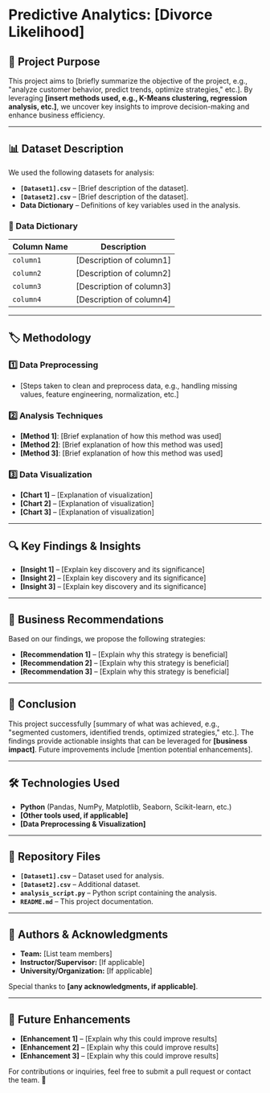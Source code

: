 # Predictive Analytics: [Divorce Likelihood]

## 📌 Project Purpose
This project aims to [briefly summarize the objective of the project, e.g., "analyze customer behavior, predict trends, optimize strategies," etc.]. By leveraging **[insert methods used, e.g., K-Means clustering, regression analysis, etc.]**, we uncover key insights to improve decision-making and enhance business efficiency.

---

## 📊 Dataset Description
We used the following datasets for analysis:

- **`[Dataset1].csv`** – [Brief description of the dataset].
- **`[Dataset2].csv`** – [Brief description of the dataset].
- **Data Dictionary** – Definitions of key variables used in the analysis.

### **📖 Data Dictionary**
| Column Name | Description |
|-------------|-------------|
| `column1`   | [Description of column1] |
| `column2`   | [Description of column2] |
| `column3`   | [Description of column3] |
| `column4`   | [Description of column4] |

---

## 🏷 Methodology
### 1️⃣ Data Preprocessing
- [Steps taken to clean and preprocess data, e.g., handling missing values, feature engineering, normalization, etc.]

### 2️⃣ Analysis Techniques
- **[Method 1]**: [Brief explanation of how this method was used]
- **[Method 2]**: [Brief explanation of how this method was used]
- **[Method 3]**: [Brief explanation of how this method was used]

### 3️⃣ Data Visualization
- **[Chart 1]** – [Explanation of visualization]
- **[Chart 2]** – [Explanation of visualization]
- **[Chart 3]** – [Explanation of visualization]

---

## 🔍 Key Findings & Insights
- **[Insight 1]** – [Explain key discovery and its significance]
- **[Insight 2]** – [Explain key discovery and its significance]
- **[Insight 3]** – [Explain key discovery and its significance]

---

## 🚀 Business Recommendations
Based on our findings, we propose the following strategies:
- **[Recommendation 1]** – [Explain why this strategy is beneficial]
- **[Recommendation 2]** – [Explain why this strategy is beneficial]
- **[Recommendation 3]** – [Explain why this strategy is beneficial]

---

## 📌 Conclusion
This project successfully [summary of what was achieved, e.g., "segmented customers, identified trends, optimized strategies," etc.]. The findings provide actionable insights that can be leveraged for **[business impact]**. Future improvements include [mention potential enhancements].

---

## 🛠 Technologies Used
- **Python** (Pandas, NumPy, Matplotlib, Seaborn, Scikit-learn, etc.)
- **[Other tools used, if applicable]**
- **[Data Preprocessing & Visualization]**

---

## 📂 Repository Files
- **`[Dataset1].csv`** – Dataset used for analysis.
- **`[Dataset2].csv`** – Additional dataset.
- **`analysis_script.py`** – Python script containing the analysis.
- **`README.md`** – This project documentation.

---

## 📢 Authors & Acknowledgments
- **Team:** [List team members]
- **Instructor/Supervisor:** [If applicable]
- **University/Organization:** [If applicable]

Special thanks to **[any acknowledgments, if applicable]**.

---

## 📌 Future Enhancements
- **[Enhancement 1]** – [Explain why this could improve results]
- **[Enhancement 2]** – [Explain why this could improve results]
- **[Enhancement 3]** – [Explain why this could improve results]

For contributions or inquiries, feel free to submit a pull request or contact the team. 🚀

